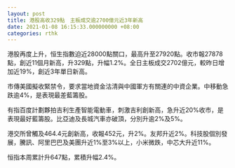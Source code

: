 ```yaml
---
layout: post
title: 港股高收329點　主板成交逾2700億元近3年新高
date: 2021-01-08 16:15:33.000000000 +08:00
categories: rthk
---
```


港股再度上升，恒生指數迫近28000點關口，最高升至27920點。收市報27878點，創近11個月新高，升329點，升幅1.2%。全日主板成交2702億元，較昨日增加近19%，創近3年單日新高。

市傳美國擬收緊禁令，要求當地資金沽清與中國軍方有關連的中資企業。中移動急跌逾4%，是表現最差藍籌股。

有指百度計劃夥拍吉利生產智能電動車，刺激吉利創新高，急升近20%收市，是表現最好藍籌股。比亞迪及長城汽車亦破頂，分別升逾2%及5%。

港交所曾觸及464.4元創新高，收報452元，升2%。友邦升近2%。科技股個別發展，騰訊、阿里巴巴及美團升近1%至3%以上，小米微跌，中芯大升近11%。

恒指本周累計升647點，累積升幅2.4%。
